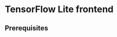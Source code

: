 # TensorFlow Lite frontend

<!-- TODO(??): overview (mention TOSA?) -->

## Prerequisites

<!-- TODO(??): pip install vs build from source -->

<!-- TODO(??): python model code vs tf lite flatbuffer -->

<!-- TODO(??): Colab notebooks, code samples -->

<!-- TODO(??): using the tflite bindings -->
